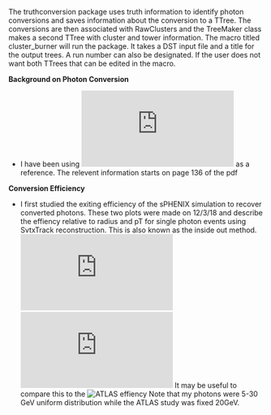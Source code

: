 The truthconversion package uses truth information to identify photon conversions and saves information about the conversion to a TTree. The conversions are then associated with RawClusters and the TreeMaker class makes a second TTree with cluster and tower information. The macro titled cluster_burner will run the package. It takes a DST input file and a title for the output trees. A run number can also be designated. If the user does not want both TTrees that can be edited in the macro. 


**Background on Photon Conversion**
- I have been using ![this ATLAS paper](https://github.com/FrancescoVassalli/SinglePhoton/files/2742038/4layerRecopT.pdf) as a reference. The relevent information starts on page 136 of the pdf

**Conversion Efficiency** 
- I first studied the exiting efficiency of the sPHENIX simulation to recover converted photons. These two plots were made on 12/3/18 and describe the effiency relative to radius and pT for single photon events using SvtxTrack reconstruction. This is also known as the inside out method. 
![pT](https://github.com/FrancescoVassalli/SinglePhoton/files/2742038/4layerRecopT.pdf)
![radius](https://github.com/FrancescoVassalli/SinglePhoton/files/2742038/4layerRecoR.pdf)
It may be useful to compare this to the ![ATLAS effiency](https://user-images.githubusercontent.com/31448119/50920392-7f50c280-1402-11e9-9750-d93955f9af22.png)
Note that my photons were 5-30 GeV uniform distribution while the ATLAS study was fixed 20GeV.
